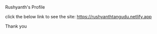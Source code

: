 Rushyanth's Profile


click the below link to see the site:
https://rushyanthtangudu.netlify.app



Thank you
